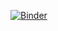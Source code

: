 [![Binder](https://mybinder.org/badge_logo.svg)](https://mybinder.org/v2/gh/Weiktang/python/main??urlpath=lab/tree/=demo.ipynb)
